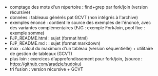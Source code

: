 - comptage des mots d'un répertoire : find+grep par fork/join (version récursive)
- données : tableaux générés pat GCVT (non intégrés à l'archive)
- exemples énoncé : contient le source des exemples de l'énoncé, avec des variantes complémentaires
 (FJG : exemple ForkJoin, pool fixe : exemple somme)
- FJP_README.html : sujet (format html)
- FJP_README.md :  : sujet (format markdown)
- max : calcul du maximum d'un tableau (version séquentielle) + utilitaire de gestion de tableaux (GCVT)
- plus loin : exercices d'approfondissement pour fork/join, (source : https://github.com/aradzie/sudoku)
- tri fusion : version récursive + GCVT